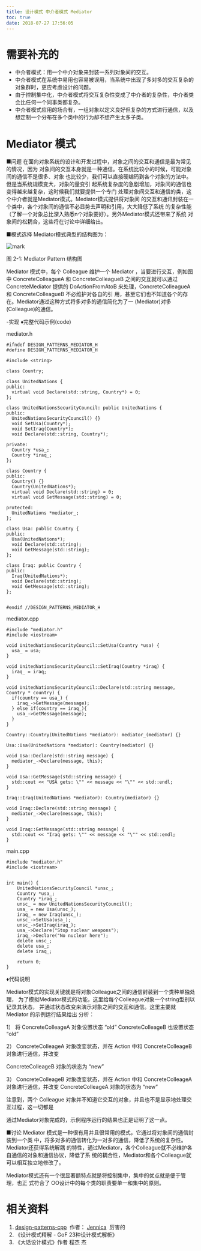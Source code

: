 ```yaml
---
title: 设计模式 中介者模式 Mediator
toc: true
date: 2018-07-27 17:56:05
---
```


# 需要补充的


- 中介者模式：用一个中介对象来封装一系列对象间的交互。
- 中介者模式在系统中易用也容易被误用，当系统中出现了多对多的交互复杂的对象群时，更应考虑设计的问题。
- 由于控制集中化，中介者模式将交互复杂性变成了中介者的复杂性，中介者类会比任何一个同事类都复杂。
- 中介者模式应用的场合有，一组对象以定义良好但复杂的方式进行通信，以及想定制一个分布在多个类中的行为却不想产生太多子类。


# Mediator 模式

■问题
在面向对象系统的设计和开发过程中，对象之间的交互和通信是最为常见的情况，因为 对象间的交互本身就是一种通信。在系统比较小的时候，可能对象间的通信不是很多、对象 也比较少，我们可以直接硬编码到各个对象的方法中。但是当系统规模变大，对象的量变引 起系统复杂度的急剧增加，对象间的通信也变得越来越复杂，这时候我们就要提供一个专门 处理对象间交互和通信的类，这个中介者就是Mediator模式。Mediator模式提供将对象间 的交互和通讯封装在一个类中，各个对象间的通信不必显势去声明和引用，大大降低了系统 的复杂性能（了解一个对象总比深入熟悉n个对象要好）。另外Mediator模式还带来了系统 对象间的松耦合，这些将在讨论中详细给出。

■模式选择
Mediator模式典型的结构图为：


![mark](http://pacdb2bfr.bkt.clouddn.com/blog/image/180727/8ekD4baGDF.png?imageslim)

图 2-1: Mediator Pattern 结构图

Mediator 模式中，每个 Colleague 维护一个 Mediator ，当要进行交互，例如图中 ConcreteColleagueA 和 ConcreteColleagueB 之间的交互就可以通过 ConcreteMediator 提供的 DoActionFromAtoB 来处理，ConcreteColleagueA 和 ConcreteColleagueB 不必维护对各自的引 用，甚至它们也不知道各个的存在。Mediator通过这种方式将多对多的通信简化为了一 (Mediator)对多(Colleague)的通信。

-实现
♦完整代码示例(code)

mediator.h


    #ifndef DESIGN_PATTERNS_MEDIATOR_H
    #define DESIGN_PATTERNS_MEDIATOR_H

    #include <string>

    class Country;

    class UnitedNations {
    public:
      virtual void Declare(std::string, Country*) = 0;
    };

    class UnitedNationsSecurityCouncil: public UnitedNations {
    public:
      UnitedNationsSecurityCouncil() {}
      void SetUsa(Country*);
      void SetIraq(Country*);
      void Declare(std::string, Country*);

    private:
      Country *usa_;
      Country *iraq_;
    };

    class Country {
    public:
      Country() {}
      Country(UnitedNations*);
      virtual void Declare(std::string) = 0;
      virtual void GetMessage(std::string) = 0;

    protected:
      UnitedNations *mediator_;
    };

    class Usa: public Country {
    public:
      Usa(UnitedNations*);
      void Declare(std::string);
      void GetMessage(std::string);
    };

    class Iraq: public Country {
    public:
      Iraq(UnitedNations*);
      void Declare(std::string);
      void GetMessage(std::string);
    };


    #endif //DESIGN_PATTERNS_MEDIATOR_H



mediator.cpp


    #include "mediator.h"
    #include <iostream>

    void UnitedNationsSecurityCouncil::SetUsa(Country *usa) {
      usa_ = usa;
    }

    void UnitedNationsSecurityCouncil::SetIraq(Country *iraq) {
      iraq_ = iraq;
    }

    void UnitedNationsSecurityCouncil::Declare(std::string message, Country * country) {
      if(country == usa_) {
        iraq_->GetMessage(message);
      } else if(country == iraq_){
        usa_->GetMessage(message);
      }
    }

    Country::Country(UnitedNations *mediator): mediator_(mediator) {}

    Usa::Usa(UnitedNations *mediator): Country(mediator) {}

    void Usa::Declare(std::string message) {
      mediator_->Declare(message, this);
    }

    void Usa::GetMessage(std::string message) {
      std::cout << "USA gets: \"" << message << "\"" << std::endl;
    }

    Iraq::Iraq(UnitedNations *mediator): Country(mediator) {}

    void Iraq::Declare(std::string message) {
      mediator_->Declare(message, this);
    }

    void Iraq::GetMessage(std::string message) {
      std::cout << "Iraq gets: \"" << message << "\"" << std::endl;
    }




main.cpp


    #include "mediator.h"
    #include <iostream>


    int main() {
        UnitedNationsSecurityCouncil *unsc_;
        Country *usa_;
        Country *iraq_;
        unsc_ = new UnitedNationsSecurityCouncil();
        usa_ = new Usa(unsc_);
        iraq_ = new Iraq(unsc_);
        unsc_->SetUsa(usa_);
        unsc_->SetIraq(iraq_);
        usa_->Declare("Stop nuclear weapons");
        iraq_->Declare("No nuclear here");
        delete unsc_;
        delete usa_;
        delete iraq_;

        return 0;
    }


♦代码说明

Mediator模式的实现关键就是将对象Colleague之间的通信封装到一个类种单独处理， 为了模拟Mediator模式的功能，这里给每个Colleague对象一个string型别以记录其状态， 并通过状态改变来演示对象之间的交互和通信。这里主要就 Mediator 的示例运行结果给出 分析：

1） 将 ConcreteColleageA 对象设置状态 “old” ConcreteColleageB 也设置状态 “old”

2） ConcreteColleageA 对象改变状态，并在 Action 中和 ConcreteColleageB 对象进行通信，并改变

ConcreteColleageB 对象的状态为 “new”

3） ConcreteColleageB 对象改变状态，并在 Action 中和 ConcreteColleageA 对象进行通信，并改变 ConcreteColleageA 对象的状态为 “new”

注意到，两个 Colleague 对象并不知道它交互的对象，并且也不是显示地处理交互过程，这一切都是

通过Mediator对象完成的，示例程序运行的结果也正是证明了这一点。

■讨论
Mediator 模式是一种很有用并且很常用的模式，它通过将对象间的通信封装到一个类 中，将多对多的通信转化为一对多的通信，降低了系统的复杂性。Mediator还获得系统解耦 的特性，通过Mediator，各个Colleague就不必维护各自通信的对象和通信协议，降低了系 统的耦合性，Mediator和各个Colleague就可以相互独立地修改了。

Mediator模式还有一个很显著额特点就是将控制集中，集中的优点就是便于管理，也正 式符合了 OO设计中的每个类的职责要单一和集中的原则。








# 相关资料

1. [design-patterns-cpp](https://github.com/yogykwan/design-patterns-cpp)  作者： [Jennica](http://jennica.space/)  厉害的
2. 《设计模式精解 - GoF 23种设计模式解析》
3. 《大话设计模式》作者 程杰
杰
